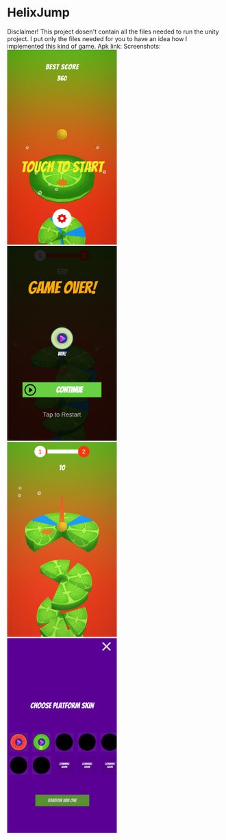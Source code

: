 # HelixJump
Disclaimer! This project dosen't contain all the files needed to run the unity project. I put only the files needed for you to have an idea how I implemented this kind of game.
Apk link:
Screenshots:
<img src="https://github.com/marinvlad/HelixJump/blob/main/Screenshot_1%5B1%5D.jpg" width="256">
<img src="https://github.com/marinvlad/HelixJump/blob/main/Screenshot_2%5B1%5D.jpg" width="256">
<img src="https://github.com/marinvlad/HelixJump/blob/main/Screenshot_3%5B1%5D.jpg" width="256">
<img src="https://github.com/marinvlad/HelixJump/blob/main/Screenshot_20210307-211525%5B1%5D.jpg" width="256">
